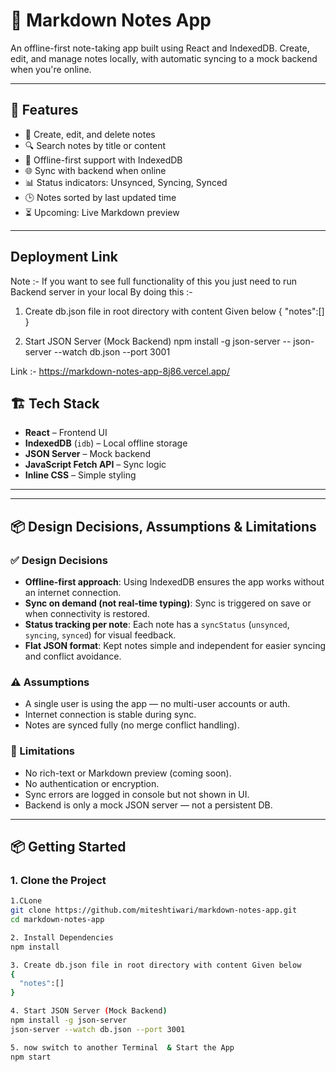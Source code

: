 # 📝 Markdown Notes App

An offline-first note-taking app built using React and IndexedDB. Create, edit, and manage notes locally, with automatic syncing to a mock backend when you're online.

---

## 🚀 Features

- 📝 Create, edit, and delete notes
- 🔍 Search notes by title or content
- 💾 Offline-first support with IndexedDB
- 🌐 Sync with backend when online
- 📊 Status indicators: Unsynced, Syncing, Synced
- 🕒 Notes sorted by last updated time
- ⏳ Upcoming: Live Markdown preview

---

## Deployment Link 
Note :- If you want to see full functionality of this you just need to run Backend server in your local By doing this :-

1. Create db.json file in root directory with content Given below
{
  "notes":[]
}

2. Start JSON Server (Mock Backend)
npm install -g json-server
--
json-server --watch db.json --port 3001


Link :- https://markdown-notes-app-8j86.vercel.app/


## 🏗️ Tech Stack

- **React** – Frontend UI
- **IndexedDB** (`idb`) – Local offline storage
- **JSON Server** – Mock backend
- **JavaScript Fetch API** – Sync logic
- **Inline CSS** – Simple styling

---


---

## 📦 Design Decisions, Assumptions & Limitations

### ✅ Design Decisions

- **Offline-first approach**: Using IndexedDB ensures the app works without an internet connection.
- **Sync on demand (not real-time typing)**: Sync is triggered on save or when connectivity is restored.
- **Status tracking per note**: Each note has a `syncStatus` (`unsynced`, `syncing`, `synced`) for visual feedback.
- **Flat JSON format**: Kept notes simple and independent for easier syncing and conflict avoidance.

### ⚠️ Assumptions

- A single user is using the app — no multi-user accounts or auth.
- Internet connection is stable during sync.
- Notes are synced fully (no merge conflict handling).

### 🚫 Limitations

- No rich-text or Markdown preview (coming soon).
- No authentication or encryption.
- Sync errors are logged in console but not shown in UI.
- Backend is only a mock JSON server — not a persistent DB.

---

## 📦 Getting Started

### 1. Clone the Project

```bash
1.CLone
git clone https://github.com/miteshtiwari/markdown-notes-app.git
cd markdown-notes-app

2. Install Dependencies
npm install

3. Create db.json file in root directory with content Given below
{
  "notes":[]
}

4. Start JSON Server (Mock Backend)
npm install -g json-server
json-server --watch db.json --port 3001

5. now switch to another Terminal  & Start the App
npm start

